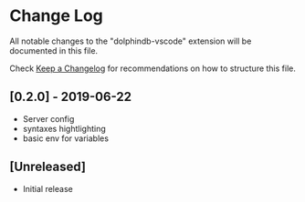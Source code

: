 # Change Log

All notable changes to the "dolphindb-vscode" extension will be documented in this file.

Check [Keep a Changelog](http://keepachangelog.com/) for recommendations on how to structure this file.

## [0.2.0] - 2019-06-22

- Server config
- syntaxes hightlighting
- basic env for variables

## [Unreleased]

- Initial release